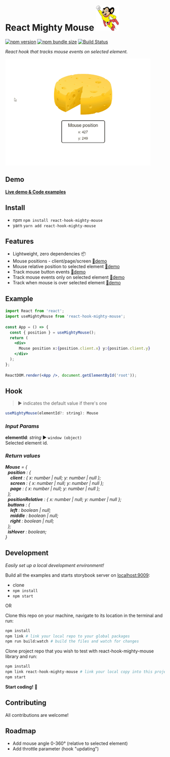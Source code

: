 # React Mighty Mouse ![Mighty Mouse](mighty-mouse.png)

[![npm version][npm-badge]][npm-url]
[![npm bundle size][size-badge]][npm-url]
[![Build Status][build-badge]][build-url]

_React hook that tracks mouse events on selected element._

![](demo.gif)

## Demo

**[Live demo & Code examples](https://mkosir.github.io/react-hook-mighty-mouse)**

## Install

- npm `npm install react-hook-mighty-mouse`
- yarn `yarn add react-hook-mighty-mouse`

## Features

- Lightweight, zero dependencies 📦
- Mouse positions - client/page/screen [🔗demo](https://mkosir.github.io/react-hook-mighty-mouse/?path=/story/react-hook-mighty-mouse--positions)
- Mouse relative position to selected element [🔗demo](https://mkosir.github.io/react-hook-mighty-mouse/?path=/story/react-mighty-mouse--relative-position)
- Track mouse button events [🔗demo](https://mkosir.github.io/react-hook-mighty-mouse/?path=/story/react-hook-mighty-mouse--mouse-buttons)
- Track mouse events only on selected element [🔗demo](https://mkosir.github.io/react-hook-mighty-mouse/?path=/story/react-hook-mighty-mouse--cursor-on-selected-element)
- Track when mouse is over selected element [🔗demo](https://mkosir.github.io/react-hook-mighty-mouse/?path=/story/react-hook-mighty-mouse--mouse-hover)

## Example

```jsx
import React from 'react';
import useMightyMouse from 'react-hook-mighty-mouse';

const App = () => {
  const { position } = useMightyMouse();
  return (
    <div>
      Mouse position x:{position.client.x} y:{position.client.y}
    </div>
  );
};

ReactDOM.render(<App />, document.getElementById('root'));
```

## Hook

> ▶︎ indicates the default value if there's one

```js
useMightyMouse(elementId?: string): Mouse
```

### _Input Params_

**elementId**: _string_ ▶︎ `window (object)`  
Selected element id.

### _Return values_

_**Mouse** = {  
&nbsp;&nbsp;**position** : {  
&nbsp;&nbsp;&nbsp;&nbsp;**client** : { x: number | null; y: number | null };  
&nbsp;&nbsp;&nbsp;&nbsp;**screen** : { x: number | null; y: number | null };  
&nbsp;&nbsp;&nbsp;&nbsp;**page** : { x: number | null; y: number | null };  
&nbsp;&nbsp;};  
&nbsp;&nbsp;**positionRelative** : { x: number | null; y: number | null };  
&nbsp;&nbsp;**buttons** : {  
&nbsp;&nbsp;&nbsp;&nbsp;**left** : boolean | null;  
&nbsp;&nbsp;&nbsp;&nbsp;**middle** : boolean | null;  
&nbsp;&nbsp;&nbsp;&nbsp;**right** : boolean | null;  
&nbsp;&nbsp;};  
&nbsp;&nbsp;**isHover** : boolean;  
}_

## Development

_Easily set up a local development environment!_

Build all the examples and starts storybook server on [localhost:9009](http://localhost:9009):

- clone
- `npm install`
- `npm start`

OR

Clone this repo on your machine, navigate to its location in the terminal and run:

```bash
npm install
npm link # link your local repo to your global packages
npm run build:watch # build the files and watch for changes
```

Clone project repo that you wish to test with react-hook-mighty-mouse library and run:

```bash
npm install
npm link react-hook-mighty-mouse # link your local copy into this project's node_modules
npm start
```

**Start coding!** 🎉

## Contributing

All contributions are welcome!

## Roadmap

- Add mouse angle 0-360° (relative to selected element)
- Add throttle parameter (hook "updating")

[npm-url]: https://www.npmjs.com/package/react-hook-mighty-mouse
[npm-badge]: https://img.shields.io/npm/v/react-hook-mighty-mouse.svg
[size-badge]: https://img.shields.io/bundlephobia/minzip/react-hook-mighty-mouse.svg
[build-badge]: https://travis-ci.com/mkosir/react-hook-mighty-mouse.svg
[build-url]: https://travis-ci.com/mkosir/react-hook-mighty-mouse
